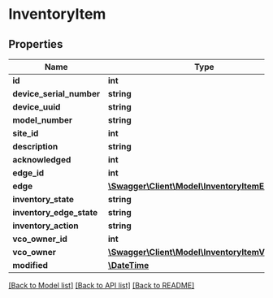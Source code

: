 # InventoryItem

## Properties
Name | Type | Description | Notes
------------ | ------------- | ------------- | -------------
**id** | **int** |  | [optional] 
**device_serial_number** | **string** |  | [optional] 
**device_uuid** | **string** |  | [optional] 
**model_number** | **string** |  | [optional] 
**site_id** | **int** |  | [optional] 
**description** | **string** |  | [optional] 
**acknowledged** | **int** |  | [optional] 
**edge_id** | **int** |  | [optional] 
**edge** | [**\Swagger\Client\Model\InventoryItemEdge**](InventoryItemEdge.md) |  | [optional] 
**inventory_state** | **string** |  | [optional] 
**inventory_edge_state** | **string** |  | [optional] 
**inventory_action** | **string** |  | [optional] 
**vco_owner_id** | **int** |  | [optional] 
**vco_owner** | [**\Swagger\Client\Model\InventoryItemVcoOwner**](InventoryItemVcoOwner.md) |  | [optional] 
**modified** | [**\DateTime**](\DateTime.md) |  | [optional] 

[[Back to Model list]](../README.md#documentation-for-models) [[Back to API list]](../README.md#documentation-for-api-endpoints) [[Back to README]](../README.md)


